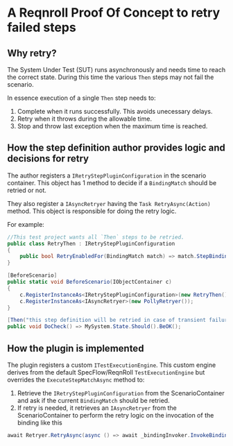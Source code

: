 # A Reqnroll Proof Of Concept to retry failed steps

## Why retry?
The System Under Test (SUT) runs asynchronously and needs time to reach the correct state. During this time the various `Then` steps may not fail the scenario. 

In essence execution of a single  `Then` step needs to:
1. Complete when it runs successfully. This avoids unecessary delays.
2. Retry when it throws during the allowable time.
3. Stop and throw last exception when the maximum time is reached.

## How the step definition author provides logic and decisions for retry 
The author registers a `IRetryStepPluginConfiguration` in the scenario container. This object has 1 method to decide if a `BindingMatch` should be retried or not.

They also register a `IAsyncRetryer` having the `Task RetryAsync(Action)` method. This object is responsible for doing the retry logic.

For example:
```csharp
//This test project wants all `Then` steps to be retried.
public class RetryThen : IRetryStepPluginConfiguration
{
    public bool RetryEnabledFor(BindingMatch match) => match.StepBinding.StepDefinitionType == StepDefinitionType.Then;
}

[BeforeScenario]
public static void BeforeScenario(IObjectContainer c)
{
    c.RegisterInstanceAs<IRetryStepPluginConfiguration>(new RetryThen());
    c.RegisterInstanceAs<IAsyncRetryer>(new PollyRetryer());
}

[Then("this step definition will be retried in case of transient failures")]
public void DoCheck() => MySystem.State.Should().BeOK();
```

## How the plugin is implemented 
The plugin registers a custom `ITestExecutionEngine`. This custom engine derives from the default SpecFlow/ReqnRoll `TestExecutionEngine` but overrides the `ExecuteStepMatchAsync` method to: 
1. Retrieve the `IRetryStepPluginConfiguration` from the ScenarioContainer and ask if the current `BindingMatch` should be retried.
2. If retry is needed, it retrieves an `IAsyncRetryer` from the ScenarioContainer to perform the retry logic on the invocation of the binding like this
```csharp
await Retryer.RetryAsync(async () => await _bindingInvoker.InvokeBindingAsync(match.StepBinding, _contextManager, arguments, _testTracer, durationHolder));
```

